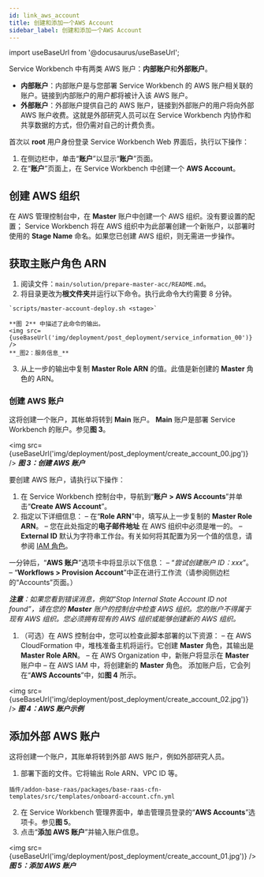 ```yaml
---
id: link_aws_account
title: 创建和添加一个AWS Account
sidebar_label: 创建和添加一个AWS Account
---
```


import useBaseUrl from '@docusaurus/useBaseUrl';

Service Workbench 中有两类 AWS 账户：**内部账户**和**外部账户**。
* **内部账户**：内部账户是与您部署 Service Workbench 的 AWS 账户相关联的账户。链接到内部账户的用户都将被计入该 AWS 账户。
* **外部账户**：外部账户提供自己的 AWS 账户，链接到外部账户的用户将向外部 AWS 账户收费。这就是外部研究人员可以在 Service Workbench 内协作和共享数据的方式，但仍需对自己的计费负责。

首次以 **root** 用户身份登录 Service Workbench Web 界面后，执行以下操作：
1. 在侧边栏中，单击“**账户**”以显示“**账户**”页面。
2. 在“**账户**”页面上，在 Service Workbench 中创建一个 **AWS Account**。

## 创建 AWS 组织
在 AWS 管理控制台中，在 **Master** 账户中创建一个 AWS 组织。没有要设置的配置； Service Workbench 将在 AWS 组织中为此部署创建一个新账户，以部署时使用的 **Stage Name** 命名。如果您已创建 AWS 组织，则无需进一步操作。

## 获取主账户角色 ARN
1. 阅读文件：`main/solution/prepare-master-acc/README.md`。
2. 将目录更改为**根文件夹**并运行以下命令。执行此命令大约需要 8 分钟。
```
`scripts/master-account-deploy.sh <stage>`
```
    **图 2** 中描述了此命令的输出。
    <img src={useBaseUrl('img/deployment/post_deployment/service_information_00')} />
    **_图2：服务信息_**
3. 从上一步的输出中复制 **Master Role ARN** 的值。此值是新创建的 **Master** 角色的 ARN。

### 创建 AWS 账户

这将创建一个账户，其帐单将转到 **Main** 账户。 **Main** 账户是部署 Service Workbench 的账户。参见**图 3**。

<img src={useBaseUrl('img/deployment/post_deployment/create_account_00.jpg')} />
**_图 3：创建 AWS 账户_**

要创建 AWS 账户，请执行以下操作：
1. 在 Service Workbench 控制台中，导航到“**账户 > AWS Accounts**”并单击“**Create AWS Account**”。
2. 指定以下详细信息：
– 在“**Role ARN**”中，填写从上一步复制的 **Master Role ARN**。
– 您在此处指定的**电子邮件地址** 在 AWS 组织中必须是唯一的。
– **External ID** 默认为字符串工作台。有关如何将其配置为另一个值的信息，请参阅 [IAM 角色](/deployment/reference/iam_role)。

一分钟后，“**AWS 账户**”选项卡中将显示以下信息：
– “_尝试创建账户 ID：xxx_”。
– “**Workflows > Provision Account**”中正在进行工作流（请参阅侧边栏的“Accounts”页面。）

_**注意**：如果您看到错误消息，例如“Stop Internal State Account ID not found”，请在您的 **Master** 账户的控制台中检查 AWS 组织。您的账户不得属于现有 AWS 组织。您必须拥有现有的 AWS 组织或能够创建新的 AWS 组织。_
1. （可选）在 AWS 控制台中，您可以检查此脚本部署的以下资源：
– 在 AWS CloudFormation 中，堆栈准备主机将运行。它创建 **Master** 角色，其输出是 **Master Role ARN**。
– 在 AWS Organization 中，新账户将显示在 **Master** 账户中
– 在 AWS IAM 中，将创建新的 **Master** 角色。
添加账户后，它会列在“**AWS Accounts**”中，如**图 4** 所示。

<img src={useBaseUrl('img/deployment/post_deployment/create_account_02.jpg')} />
**_图 4：AWS 账户示例_**

## 添加外部 AWS 账户

这将创建一个账户，其账单将转到外部 AWS 账户，例如外部研究人员。
1. 部署下面的文件。它将输出 Role ARN、VPC ID 等。
```
插件/addon-base-raas/packages/base-raas-cfn-templates/src/templates/onboard-account.cfn.yml
```
2. 在 Service Workbench 管理界面中，单击管理员登录的“**AWS Accounts**”选项卡。参见**图 5**。
3. 点击“**添加 AWS 账户**”并输入账户信息。

<img src={useBaseUrl('img/deployment/post_deployment/create_account_01.jpg')} />
**_图 5：添加 AWS 账户_**
